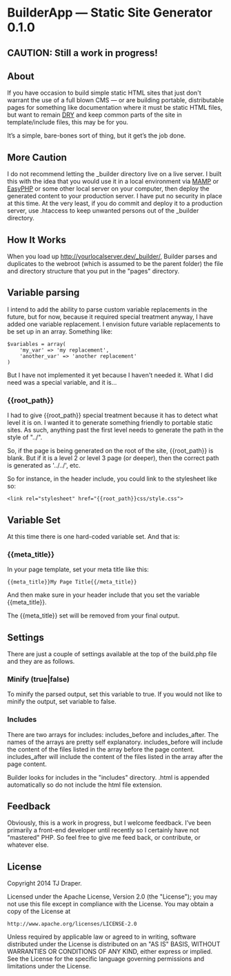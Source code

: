# BuilderApp — Static Site Generator 0.1.0

## CAUTION: Still a work in progress!

## About

If you have occasion to build simple static HTML sites that just don't warrant the use of a full blown CMS — or are building portable, distributable pages for something like documentation where it must be static HTML files, but want to remain [DRY] and keep common parts of the site in template/include files, this may be for you.

It’s a simple, bare-bones sort of thing, but it get’s the job done.

[DRY]: http://en.wikipedia.org/wiki/Don't_repeat_yourself

## More Caution

I do not recommend letting the \_builder directory live on a live server. I built this with the idea that you would use it in a local environment via [MAMP] or [EasyPHP] or some other local server on your computer, then deploy the generated content to your production server. I have put no security in place at this time. At the very least, if you do commit and deploy it to a production server, use .htaccess to keep unwanted persons out of the \_builder directory.

[MAMP]: http://www.mamp.info/
[EasyPHP]: http://www.easyphp.org/

## How It Works

When you load up http://yourlocalserver.dev/_builder/, Builder parses and duplicates to the webroot (which is assumed to be the parent folder) the file and directory structure that you put in the "pages" directory.

## Variable parsing

I intend to add the ability to parse custom variable replacements in the future, but for now, because it required special treatment anyway, I have added one variable replacement. I envision future variable replacements to be set up in an array. Something like:

	$variables = array(
		'my_var' => 'my replacement',
		'another_var' => 'another replacement'
	)

But I have not implemented it yet because I haven't needed it. What I did need was a special variable, and it is...

### {{root_path}}

I had to give {{root_path}} special treatment because it has to detect what level it is on. I wanted it to generate something friendly to portable static sites. As such, anything past the first level needs to generate the path in the style of "../".

So, if the page is being generated on the root of the site, {{root_path}} is blank. But if it is a level 2 or level 3 page (or deeper), then the correct path is generated as '../../', etc.

So for instance, in the header include, you could link to the stylesheet like so:

	<link rel="stylesheet" href="{{root_path}}css/style.css">

## Variable Set

At this time there is one hard-coded variable set. And that is:

### {{meta_title}}

In your page template, set your meta title like this:

	{{meta_title}}My Page Title{{/meta_title}}

And then make sure in your header include that you set the variable {{meta_title}}.

The {{meta_title}} set will be removed from your final output.

## Settings

There are just a couple of settings available at the top of the build.php file and they are as follows.

### Minify (true|false)

To minify the parsed output, set this variable to true. If you would not like to minify the output, set variable to false.

### Includes

There are two arrays for includes: includes_before and includes_after. The names of the arrays are pretty self explanatory. includes_before will include the content of the files listed in the array before the page content. includes_after will include the content of the files listed in the array after the page content.

Builder looks for includes in the "includes" directory. .html is appended automatically so do not include the html file extension.

## Feedback

Obviously, this is a work in progress, but I welcome feedback. I’ve been primarily a front-end developer until recently so I certainly have not "mastered" PHP. So feel free to give me feed back, or contribute, or whatever else.

## License

Copyright 2014 TJ Draper.

Licensed under the Apache License, Version 2.0 (the "License");
you may not use this file except in compliance with the License.
You may obtain a copy of the License at

	http://www.apache.org/licenses/LICENSE-2.0

Unless required by applicable law or agreed to in writing, software
distributed under the License is distributed on an "AS IS" BASIS,
WITHOUT WARRANTIES OR CONDITIONS OF ANY KIND, either express or implied.
See the License for the specific language governing permissions and
limitations under the License.